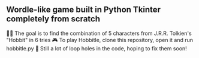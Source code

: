 ## Wordle-like game built in Python Tkinter completely from scratch

🧝‍♂️ The goal is to find the combination of 5 characters from J.R.R. Tolkien's "Hobbit" in 6 tries
🎮 To play Hobbitle, clone this repository, open it and run hobbitle.py
📝 Still a lot of loop holes in the code, hoping to fix them soon!
